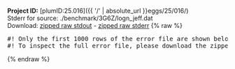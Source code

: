 **Project ID:** [plumID:25.016]({{ '/' | absolute_url }}eggs/25/016/)  
Stderr for source:  ./benchmark/3G6Z/logn_jeff.dat   
Download: [zipped raw stdout](logn_jeff.dat.plumed.stdout.txt.zip) - [zipped raw stderr](logn_jeff.dat.plumed.stderr.txt.zip) 
{% raw %}
<pre>
#! Only the first 1000 rows of the error file are shown below
#! To inspect the full error file, please download the zipped raw stderr file above
</pre>
{% endraw %}
